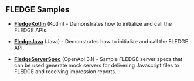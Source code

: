 FLEDGE Samples
----------

* **[FledgeKotlin](FledgeKotlin)** (Kotlin) - Demonstrates how to initialize and call the FLEDGE APIs.

* **[FledgeJava](FledgeJava)** (Java) - Demonstrates how to initialize and call the FLEDGE API.

* **[FledgeServerSpec](FledgeServerSpec)** (OpenApi 3.1) - Sample FLEDGE server specs that can be used generate mock servers for delivering Javascript files to FLEDGE and receiving impression reports.


